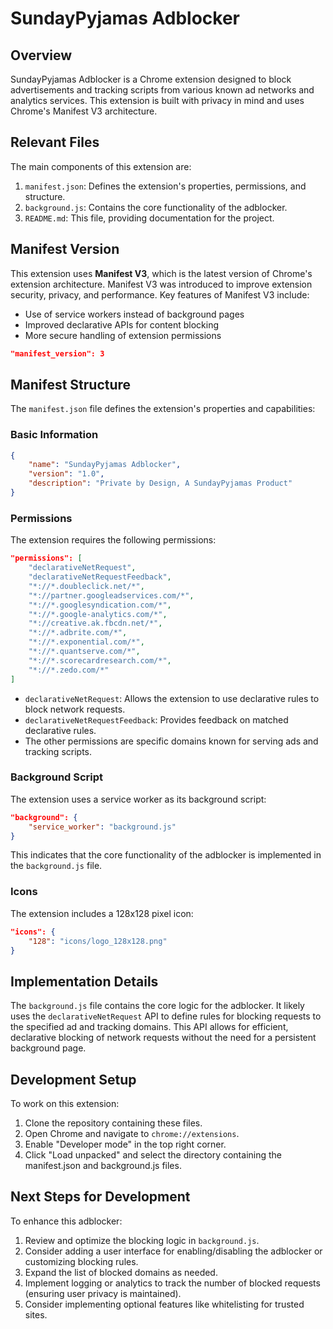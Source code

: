 # SundayPyjamas Adblocker

## Overview

SundayPyjamas Adblocker is a Chrome extension designed to block advertisements and tracking scripts from various known ad networks and analytics services. This extension is built with privacy in mind and uses Chrome's Manifest V3 architecture.

## Relevant Files

The main components of this extension are:

1. `manifest.json`: Defines the extension's properties, permissions, and structure.
2. `background.js`: Contains the core functionality of the adblocker.
3. `README.md`: This file, providing documentation for the project.

## Manifest Version

This extension uses **Manifest V3**, which is the latest version of Chrome's extension architecture. Manifest V3 was introduced to improve extension security, privacy, and performance. Key features of Manifest V3 include:

- Use of service workers instead of background pages
- Improved declarative APIs for content blocking
- More secure handling of extension permissions

```json
"manifest_version": 3
```

## Manifest Structure

The `manifest.json` file defines the extension's properties and capabilities:

### Basic Information

```json
{
    "name": "SundayPyjamas Adblocker",
    "version": "1.0",
    "description": "Private by Design, A SundayPyjamas Product"
}
```

### Permissions

The extension requires the following permissions:

```json
"permissions": [
    "declarativeNetRequest",
    "declarativeNetRequestFeedback",
    "*://*.doubleclick.net/*",
    "*://partner.googleadservices.com/*",
    "*://*.googlesyndication.com/*",
    "*://*.google-analytics.com/*",
    "*://creative.ak.fbcdn.net/*",
    "*://*.adbrite.com/*",
    "*://*.exponential.com/*",
    "*://*.quantserve.com/*",
    "*://*.scorecardresearch.com/*",
    "*://*.zedo.com/*"
]
```

- `declarativeNetRequest`: Allows the extension to use declarative rules to block network requests.
- `declarativeNetRequestFeedback`: Provides feedback on matched declarative rules.
- The other permissions are specific domains known for serving ads and tracking scripts.

### Background Script

The extension uses a service worker as its background script:

```json
"background": {
    "service_worker": "background.js"
}
```

This indicates that the core functionality of the adblocker is implemented in the `background.js` file.

### Icons

The extension includes a 128x128 pixel icon:

```json
"icons": {
    "128": "icons/logo_128x128.png"
}
```

## Implementation Details

The `background.js` file contains the core logic for the adblocker. It likely uses the `declarativeNetRequest` API to define rules for blocking requests to the specified ad and tracking domains. This API allows for efficient, declarative blocking of network requests without the need for a persistent background page.

## Development Setup

To work on this extension:

1. Clone the repository containing these files.
2. Open Chrome and navigate to `chrome://extensions`.
3. Enable "Developer mode" in the top right corner.
4. Click "Load unpacked" and select the directory containing the manifest.json and background.js files.

## Next Steps for Development

To enhance this adblocker:

1. Review and optimize the blocking logic in `background.js`.
2. Consider adding a user interface for enabling/disabling the adblocker or customizing blocking rules.
3. Expand the list of blocked domains as needed.
4. Implement logging or analytics to track the number of blocked requests (ensuring user privacy is maintained).
5. Consider implementing optional features like whitelisting for trusted sites.